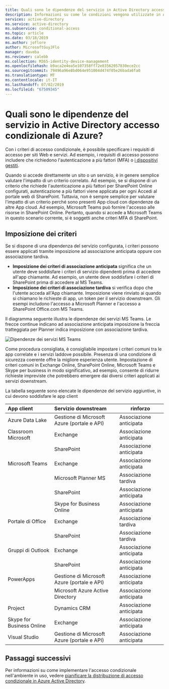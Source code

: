 ```yaml
---
title: Quali sono le dipendenze del servizio in Active Directory accesso condizionale di Azure? | Microsoft Docs
description: Informazioni su come le condizioni vengono utilizzate in Active Directory accesso condizionale di Azure per attivare un criterio.
services: active-directory
ms.service: active-directory
ms.subservice: conditional-access
ms.topic: article
ms.date: 03/18/2019
ms.author: joflore
author: MicrosoftGuyJFlo
manager: daveba
ms.reviewer: calebb
ms.collection: M365-identity-device-management
ms.openlocfilehash: b9aca2e4ea5e107358ff72e83562057830ece2cc
ms.sourcegitcommit: 79496a96e8bd064e951004d474f05e26bada6fa0
ms.translationtype: MT
ms.contentlocale: it-IT
ms.lasthandoff: 07/02/2019
ms.locfileid: "67509345"
---
```

# <a name="what-are-service-dependencies-in-azure-active-directory-conditional-access"></a>Quali sono le dipendenze del servizio in Active Directory accesso condizionale di Azure? 

Con i criteri di accesso condizionale, è possibile specificare i requisiti di accesso per siti Web e servizi. Ad esempio, i requisiti di accesso possono includere che richiedono l'autenticazione a più fattori (MFA) o [i dispositivi gestiti](require-managed-devices.md). 

Quando si accede direttamente un sito o un servizio, è in genere semplice valutare l'impatto di un criterio correlato. Ad esempio, se si dispone di un criterio che richiede l'autenticazione a più fattori per SharePoint Online configurati, autenticazione a più fattori viene applicata per ogni Accedi al portale web di SharePoint. Tuttavia, non è sempre semplice per valutare l'impatto di un criterio perché sono presenti App cloud con dipendenze da altre App cloud. Ad esempio, Microsoft Teams può fornire l'accesso alle risorse in SharePoint Online. Pertanto, quando si accede a Microsoft Teams in questo scenario corrente, si è soggetti anche criteri MFA di SharePoint.   

## <a name="policy-enforcement"></a>Imposizione dei criteri 

Se si dispone di una dipendenza del servizio configurata, i criteri possono essere applicati tramite imposizione ad associazione anticipata oppure con associazione tardiva. 

- **Imposizione dei criteri di associazione anticipata** significa che un utente deve soddisfare i criteri di servizio dipendenti prima di accedere all'app chiamante. Ad esempio, un utente deve soddisfare i criteri di SharePoint prima di accedere al MS Teams. 
- **Imposizione dei criteri di associazione tardiva** si verifica dopo che l'utente acceda all'App chiamante. Imposizione viene rinviato ai quando si chiamano le richieste di app, un token per il servizio downstream. Gli esempi includono l'accesso a Microsoft Planner e l'accesso a SharePoint Office.com MS Teams. 

Il diagramma seguente illustra le dipendenze dei servizi MS Teams. Le frecce continue indicano ad associazione anticipata imposizione la freccia tratteggiata per Planner indica imposizione con associazione tardiva. 

![Dipendenze dei servizi MS Teams](./media/service-dependencies/01.png)

Come procedura consigliata, è consigliabile impostare i criteri comuni tra le app correlate e i servizi laddove possibile. Presenza di una condizione di sicurezza coerente offre la migliore esperienza utente. Impostazione di criteri comuni in Exchange Online, SharePoint Online, Microsoft Teams e Skype per business in modo significativo, ad esempio, consente di ridurre richieste impreviste che potrebbero emergere dai diversi criteri applicati ai servizi downstream. 

La tabella seguente sono elencate le dipendenze del servizio aggiuntive, in cui devono soddisfare le app client  

| App client         | Servizio downstream                          | rinforzo |
| :--                 | :--                                         | ---         | 
| Azure Data Lake     | Gestione di Microsoft Azure (portale e API) | Associazione anticipata |
| Classroom Microsoft | Exchange                                    | Associazione anticipata |
|                     | SharePoint                                  | Associazione anticipata  |
| Microsoft Teams     | Exchange                                    | Associazione anticipata |
|                     | Microsoft Planner MS                                  | Associazione tardiva  |
|                     | SharePoint                                  | Associazione anticipata |
|                     | Skype for Business Online                   | Associazione anticipata |
| Portale di Office       | Exchange                                    | Associazione tardiva  |
|                     | SharePoint                                  | Associazione tardiva  |
| Gruppi di Outlook      | Exchange                                    | Associazione anticipata |
|                     | SharePoint                                  | Associazione anticipata |
| PowerApps           | Gestione di Microsoft Azure (portale e API) | Associazione anticipata |
|                     | Microsoft Azure Active Directory              | Associazione anticipata |
| Project             | Dynamics CRM                                | Associazione anticipata |
| Skype for Business Online  | Exchange                                    | Associazione anticipata |
| Visual Studio       | Gestione di Microsoft Azure (portale e API) | Associazione anticipata |

## <a name="next-steps"></a>Passaggi successivi

Per informazioni su come implementare l'accesso condizionale nell'ambiente in uso, vedere [pianificare la distribuzione di accesso condizionale in Azure Active Directory](plan-conditional-access.md).
